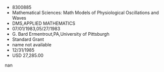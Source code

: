 
* 8300885
* Mathematical Sciences: Math Models of Physiological Oscillations and Waves
* DMS,APPLIED MATHEMATICS
* 07/01/1983,05/27/1983
* G. Bard Ermentrout,PA,University of Pittsburgh
* Standard Grant
*   name not available
* 12/31/1985
* USD 27,285.00

nan
